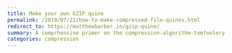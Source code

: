```yaml
---
title: Make your own GZIP quine
permalink: /2019/07/22/how-to-make-compressed-file-quines.html
redirect_to: https://matthewbarber.io/gzip-quine/
summary: A comprhensive primer on the compression-algorithm-tomfoolery needed to make your very own recursive GZIP bomb.
categories: compression
---
```


